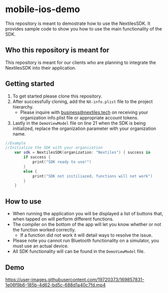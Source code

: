 # mobile-ios-demo
This repository is meant to demostrate how to use the NextilesSDK. It provides sample code to show you how to use the main functionality of the SDK. 

## Who this repository is meant for
This repository is meant for our clients who are planning to integrate the NextilesSDK into their application.

## Getting started
1. To get started please clone this repository. 
2. After successfully cloning, add the `NX-info.plist` file to the project hierarchy.
    - Please inquire with business@nextiles.tech on receiving your organization info.plist file or appropriate account tokens.
3. Lastly in the `DemoViewModel` file on line 21 when the SDK is being initialized, replace the organization parameter with your organization name.

```swift
//Example
//Initialize the SDK with your organization
    var sdk = NextilesSDK(organization: "Nextiles") { success in
        if success {
            print("SDK ready to use!")
        }
        else {
            print("SDK not initiliazed, functions will not work")
        }
    }
 ```
 ## How to use
 - When running the application you will be displayed a list of buttons that, when tapped on will perform different functions.
 - The compiler on the bottom of the app will let you know whether or not the function worked correctly.
   - If a function did not work it will detail ways to resolve the issue. 
 - Please note you cannot run Bluetooth functionality on a simulator, you must use an actual device.
 - All SDK functionality will can be found in the `DemoViewModel` file.

## Demo
https://user-images.githubusercontent.com/19720373/169857831-1e06f9b6-185b-4d62-bd5c-688d1a40c7fd.mp4


